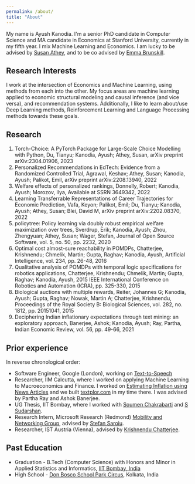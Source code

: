 ```yaml
---
permalink: /about/
title: "About"
---
```


My name is Ayush Kanodia. I'm a senior PhD candidate in Computer Science and MA candidate in Economics at Stanford University, currently in my fifth year. I mix Machine Learning and Economics. I am lucky to be advised by [Susan Athey](https://athey.people.stanford.edu/), and to be co advised by [Emma Brunskill](https://cs.stanford.edu/people/ebrun/).

## Research Interests

I work at the intersection of Economics and Machine Learning, using methods from each into the other. My focus areas are machine learning applied to economic structural modeling and causal inference (and vice versa), and recommendation systems. Additionally, I like to learn about/use Deep Learning methods, Reinforcement Learning and Language Processing methods towards these goals.

## Research

1. Torch-Choice: A PyTorch Package for Large-Scale Choice Modelling with Python, Du, Tianyu; Kanodia, Ayush; Athey, Susan, arXiv preprint arXiv:2304.01906, 2023
2. Personalized Recommendations in EdTech: Evidence from a Randomized Controlled Trial, Agrawal, Keshav; Athey, Susan; Kanodia, Ayush; Palikot, Emil, arXiv preprint arXiv:2208.13940, 2022
3. Welfare effects of personalized rankings, Donnelly, Robert; Kanodia, Ayush; Morozov, Ilya, Available at SSRN 3649342, 2022
4. Learning Transferrable Representations of Career Trajectories for Economic Prediction, Vafa, Keyon; Palikot, Emil; Du, Tianyu; Kanodia, Ayush; Athey, Susan; Blei, David M, arXiv preprint arXiv:2202.08370, 2022
5. policytree: Policy learning via doubly robust empirical welfare maximization over trees, Sverdrup, Erik; Kanodia, Ayush; Zhou, Zhengyuan; Athey, Susan; Wager, Stefan, Journal of Open Source Software, vol. 5, no. 50, pp. 2232, 2020
6. Optimal cost almost-sure reachability in POMDPs, Chatterjee, Krishnendu; Chmelik, Martin; Gupta, Raghav; Kanodia, Ayush, Artificial Intelligence, vol. 234, pp. 26-48, 2016
7. Qualitative analysis of POMDPs with temporal logic specifications for robotics applications, Chatterjee, Krishnendu; Chmelik, Martin; Gupta, Raghav; Kanodia, Ayush, 2015 IEEE International Conference on Robotics and Automation (ICRA), pp. 325-330, 2015
8. Biological auctions with multiple rewards, Reiter, Johannes G; Kanodia, Ayush; Gupta, Raghav; Nowak, Martin A; Chatterjee, Krishnendu, Proceedings of the Royal Society B: Biological Sciences, vol. 282, no. 1812, pp. 20151041, 2015
9. Deciphering Indian inflationary expectations through text mining: an exploratory approach, Banerjee, Ashok; Kanodia, Ayush; Ray, Partha, Indian Economic Review, vol. 56, pp. 49-66, 2021

## Prior experience

In reverse chronological order:

- Software Engineer, Google (London), working on [Text-to-Speech](https://cloud.google.com/text-to-speech)
- Researcher, IIM Calcutta, where I worked on applying Machine Learning to Macroeconomics and Finance. I worked on [Estimating Inflation using News Articles](https://link.springer.com/article/10.1007/s41775-021-00106-9) and we built [textplor.com](https://textplor.com) in my time there. I was advised by Partha Ray and Ashok Banerjee.
- UG Thesis, IIT Bombay, where I worked with [Soumen Chakrabarti](https://www.cse.iitb.ac.in/~soumen/) and [S Sudarshan](https://www.cse.iitb.ac.in/~sudarsha/).
- Research Intern, Microsoft Research (Redmond) [Mobility and Networking Group](https://www.microsoft.com/en-us/research/group/mobility-and-networking-research/#!other-members), advised by [Stefan Saroiu](https://stefan.t8k2.com/).
- Researcher, IST Austria (Vienna), advised by [Krishnendu Chatterjee](https://ist.ac.at/en/research/chatterjee-group/).

## Past Education

- Graduation - B.Tech (Computer Science) with Honors and Minor in Applied Statistics and Informatics, [IIT Bombay, India](https://en.wikipedia.org/wiki/IIT_Bombay)
- High School - [Don Bosco School Park Circus](https://en.wikipedia.org/wiki/Don_Bosco_School,_Park_Circus), Kolkata, India 